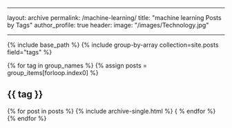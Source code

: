 -----

layout: archive
permalink: /machine-learning/
title: "machine learning Posts by Tags"
author_profile: true
header:
    image: "/images/Technology.jpg"

-------
{% include base_path %}
{% include group-by-array
collection=site.posts field="tags" %}

{% for tag in group_names %}
    {% assign posts =
    group_items[forloop.index0] %}
    <h2 id="{{ tag | slugify}}"
    class="archive_subtitle">{{ tag }}</h2>
    {% for post in posts %}
        {% include archive-single.html %}
    { % endfor %}
{% endfor %}
